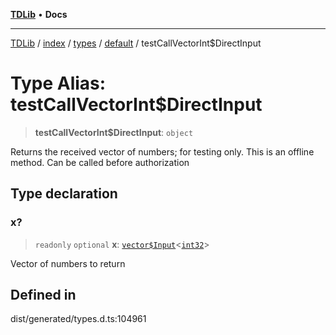 [**TDLib**](../../../../../../README.md) • **Docs**

***

[TDLib](../../../../../../modules.md) / [index](../../../../../README.md) / [types](../../../README.md) / [default](../README.md) / testCallVectorInt$DirectInput

# Type Alias: testCallVectorInt$DirectInput

> **testCallVectorInt$DirectInput**: `object`

Returns the received vector of numbers; for testing only. This is an offline method. Can be called before authorization

## Type declaration

### x?

> `readonly` `optional` **x**: [`vector$Input`](vector$Input.md)\<[`int32`](int32.md)\>

Vector of numbers to return

## Defined in

dist/generated/types.d.ts:104961
